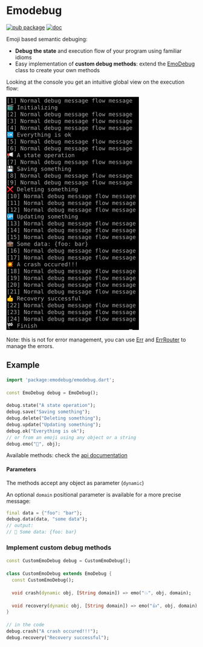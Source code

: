 # Emodebug

[![pub package](https://img.shields.io/pub/v/emodebug.svg)](https://pub.dartlang.org/packages/emodebug) [![doc](https://img.shields.io/badge/api-documentation-informational.svg)](https://pub.dev/documentation/emodebug/latest/emodebug/EmoDebug-class.html#instance-methods)

Emoji based semantic debuging:

- **Debug the state** and execution flow of your program using familiar idioms
- Easy implementation of **custom debug methods**: extend the [EmoDebug](https://pub.dev/documentation/emodebug/latest/emodebug/EmoDebug-class.html#instance-methods) class to create your own methods

Looking at the console you get an intuitive global view on the execution flow: 

![Screenshot](img/screenshot.png)

Note: this is not for error management, you can use [Err](https://github.com/synw/err) and [ErrRouter](https://github.com/synw/err_router) to manage the errors.

## Example

   ```dart
   import 'package:emodebug/emodebug.dart';

   const EmoDebug debug = EmoDebug();

   debug.state("A state operation");
   debug.save("Saving something");
   debug.delete("Deleting something");
   debug.update("Updating something");
   debug.ok("Everything is ok");
   // or from an emoji using any object or a string
   debug.emo("📢", obj);
   ```

Available methods: check the  [api documentation](https://pub.dev/documentation/emodebug/latest/emodebug/EmoDebug-class.html)

#### Parameters

The methods accept any object as parameter (`dynamic`)

An optional `domain` positional parameter is available for a more precise message:

   ```dart
   final data = {"foo": "bar"};
   debug.data(data, "some data");
   // output:
   // 💼 Some data: {foo: bar}
   ```

### Implement custom debug methods

   ```dart
   const CustomEmoDebug debug = CustomEmoDebug();

   class CustomEmoDebug extends EmoDebug {
     const CustomEmoDebug();
   
     void crash(dynamic obj, [String domain]) => emo("💥", obj, domain);
   
     void recovery(dynamic obj, [String domain]) => emo("👍", obj, domain);
   }

   // in the code
   debug.crash("A crash occured!!!");
   debug.recovery("Recovery successful");
   ```
